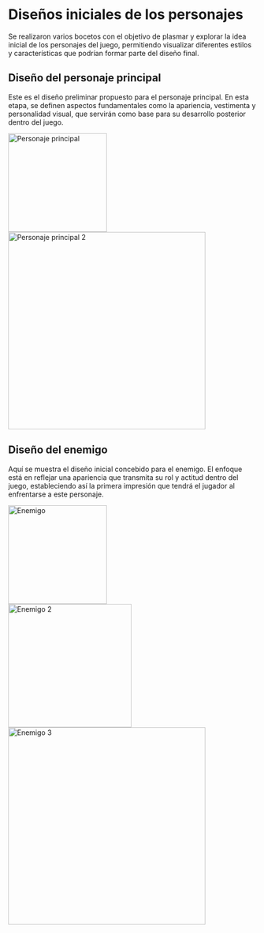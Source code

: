 # Diseños iniciales de los personajes

Se realizaron varios bocetos con el objetivo de plasmar y explorar la idea inicial de los personajes del juego, permitiendo visualizar diferentes estilos y características que podrían formar parte del diseño final.

## Diseño del personaje principal

Este es el diseño preliminar propuesto para el personaje principal. En esta etapa, se definen aspectos fundamentales como la apariencia, vestimenta y personalidad visual, que servirán como base para su desarrollo posterior dentro del juego.

<img src="https://github.com/user-attachments/assets/3c525086-4b7e-47e8-91ba-6f9015735d39" alt="Personaje principal" width="200"/>\
<img src="https://github.com/user-attachments/assets/0fa295d9-d3ab-4a9e-acd4-842d225cd301" alt="Personaje principal 2" width="400"/>

## Diseño del enemigo

Aquí se muestra el diseño inicial concebido para el enemigo. El enfoque está en reflejar una apariencia que transmita su rol y actitud dentro del juego, estableciendo así la primera impresión que tendrá el jugador al enfrentarse a este personaje.

<img src="https://github.com/user-attachments/assets/04dd1f42-4395-4436-ba0d-203550722f14" alt="Enemigo" width="200"/>\
<img src="https://github.com/user-attachments/assets/353f1393-f10b-4978-ac9b-41f1637ad2bb" alt="Enemigo 2" width="250"/>\
<img src="https://github.com/user-attachments/assets/ebc597be-2d87-4fd2-ba3e-5da21b447bb8" alt="Enemigo 3" width="400"/>
